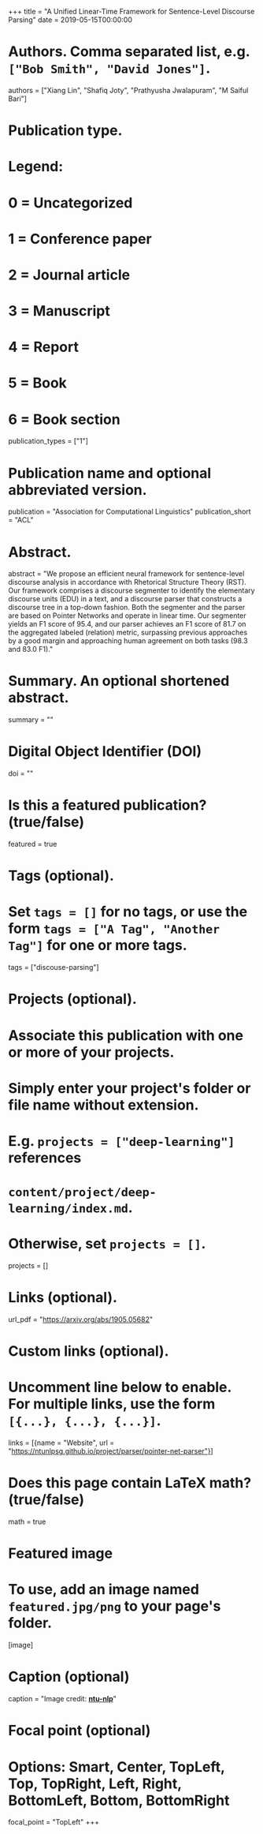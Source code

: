 +++
title = "A Unified Linear-Time Framework for Sentence-Level Discourse Parsing"
date = 2019-05-15T00:00:00

# Authors. Comma separated list, e.g. `["Bob Smith", "David Jones"]`.
authors = ["Xiang Lin", "Shafiq Joty", "Prathyusha Jwalapuram",  "M Saiful Bari"]

# Publication type.
# Legend:
# 0 = Uncategorized
# 1 = Conference paper
# 2 = Journal article
# 3 = Manuscript
# 4 = Report
# 5 = Book
# 6 = Book section
publication_types = ["1"]

# Publication name and optional abbreviated version.
publication = "Association for Computational Linguistics"
publication_short = "ACL"

# Abstract.
abstract = "We propose an efficient neural framework for sentence-level discourse analysis in accordance with Rhetorical Structure Theory (RST). Our  framework comprises a discourse segmenter to identify the elementary discourse units (EDU) in a text, and a discourse parser that constructs a discourse  tree in a top-down fashion. Both the segmenter and the parser are based on Pointer Networks and operate in linear time. Our segmenter yields an F1 score  of 95.4, and our parser achieves an F1 score of 81.7 on the aggregated labeled (relation) metric, surpassing previous approaches by a good margin and  approaching human agreement on both tasks (98.3 and 83.0 F1)."

# Summary. An optional shortened abstract.
summary = ""

# Digital Object Identifier (DOI)
doi = ""

# Is this a featured publication? (true/false)
featured = true

# Tags (optional).
#   Set `tags = []` for no tags, or use the form `tags = ["A Tag", "Another Tag"]` for one or more tags.
tags = ["discouse-parsing"]

# Projects (optional).
#   Associate this publication with one or more of your projects.
#   Simply enter your project's folder or file name without extension.
#   E.g. `projects = ["deep-learning"]` references 
#   `content/project/deep-learning/index.md`.
#   Otherwise, set `projects = []`.
projects = []

# Links (optional).
url_pdf = "https://arxiv.org/abs/1905.05682"


# Custom links (optional).
#   Uncomment line below to enable. For multiple links, use the form `[{...}, {...}, {...}]`.
links = [{name = "Website", url = "https://ntunlpsg.github.io/project/parser/pointer-net-parser"}]

# Does this page contain LaTeX math? (true/false)
math = true

# Featured image
# To use, add an image named `featured.jpg/png` to your page's folder. 
[image]
  # Caption (optional)
  caption = "Image credit: [**ntu-nlp**](https://ntunlpsg.github.io/project/parser/pointer-net-parser/)"

  # Focal point (optional)
  # Options: Smart, Center, TopLeft, Top, TopRight, Left, Right, BottomLeft, Bottom, BottomRight
  focal_point = "TopLeft"
+++
